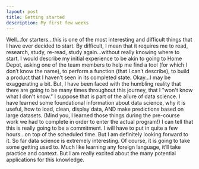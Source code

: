 ```yaml
---
layout: post
title: Getting started
description: My first few weeks
---
```


Well…for starters…this is one of the most interesting and difficult things that I have ever decided to start. By difficult, I mean that it requires me to read, research, study, re-read, study again…without really knowing where to start. I would describe my initial experience to be akin to going to Home Depot, asking one of the team members to help me find a tool (for which I don’t know the name), to perform a function (that I can’t describe), to build a product that I haven’t seen in its completed state.
Okay...I may be exaggerating a bit. But, I have been faced with the humbling reality that there are going to be many times throughout this journey, that I "won't know what I don't know." I suppose that is part of the allure of data science. I have learned some foundational information about data science, why it is useful, how to load, clean, display data, AND make predictions based on large datasets. (Mind you, I learned those things during the pre-course work we had to complete in order to enter the actual program!) I can tell that this is really going to be a commitment. I will have to put in quite a few hours…on top of the scheduled time. But I am definitely looking forward to it.
So far data science is extremely interesting. Of course, it is going to take some getting used to. Much like learning any foreign language, it’ll take practice and context. But I am really excited about the many potential applications for this knowledge.
